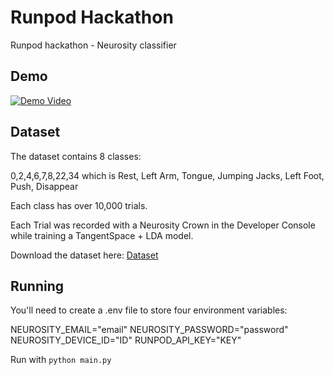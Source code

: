 # Runpod Hackathon

Runpod hackathon - Neurosity classifier

## Demo

[![Demo Video](https://img.youtube.com/vi/1_1rjStQWXQ/0.jpg)](https://youtube.com/shorts/1_1rjStQWXQ?feature=share)

## Dataset

The dataset contains 8 classes:

0,2,4,6,7,8,22,34 which is Rest, Left Arm, Tongue, Jumping Jacks, Left Foot, Push, Disappear

Each class has over 10,000 trials.

Each Trial was recorded with a Neurosity Crown in the Developer Console while training a TangentSpace + LDA model.

Download the dataset here: [Dataset](https://drive.google.com/file/d/1mdRl99CRX-zJ_t3-rDLQ6CzIUezXaGsc/view?usp=sharing)

## Running

You'll need to create a .env file to store four environment variables:

NEUROSITY_EMAIL="email"
NEUROSITY_PASSWORD="password"
NEUROSITY_DEVICE_ID="ID"
RUNPOD_API_KEY="KEY"

Run with `python main.py`

